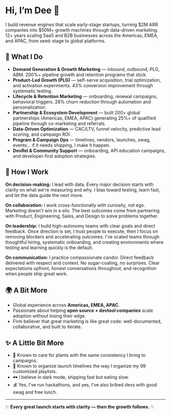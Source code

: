 # Hi, I’m Dee 👋

I build revenue engines that scale early-stage startups, turning $2M ARR companies into $50M+ growth machines through data-driven marketing.
12+ years scaling SaaS and B2B businesses across the Americas, EMEA, and APAC, from seed-stage to global platforms.


## 🚀 What I Do
- **Demand Generation & Growth Marketing** — inbound, outbound, PLG, ABM. 200%+ pipeline growth and retention programs that stick. 
- **Product-Led Growth (PLG)** — self-serve acquisition, trial optimization, and activation experiments. 43% conversion improvement through systematic testing.  
- **Lifecycle & Retention Marketing** — onboarding, renewal campaigns, behavioral triggers. 28% churn reduction through automation and personalization.  
- **Partnership & Ecosystem Development** — built 200+ global partnerships (Americas, EMEA, APAC) generating 25%+ of qualified pipeline through co-marketing and referrals.  
- **Data-Driven Optimization** — CAC/LTV, funnel velocity, predictive lead scoring, and campaign ROI.  
- **Program & Campaign Ops** — timelines, vendors, launches, swag, events… if it needs shipping, I make it happen.  
- **DevRel & Community Support** — onboarding, API education campaigns, and developer-first adoption strategies.  

## 🤝 How I Work
**On decision-making:** I lead with data. Every major decision starts with clarity on what we're measuring and why. I bias toward testing, learn fast, and let the data guide the next move.

**On collaboration:** I work cross-functionally with curiosity, not ego. Marketing doesn't win in a silo. The best outcomes come from partnering with Product, Engineering, Sales, and Design to solve problems together.

**On leadership:** I build high-autonomy teams with clear goals and direct feedback. Once direction is set, I trust people to execute, then I focus on removing blockers and accelerating outcomes. I've scaled teams through thoughtful hiring, systematic onboarding, and creating environments where testing and learning quickly is the default.

**On communication:** I practice compassionate candor. Direct feedback delivered with respect and context. No sugar-coating, no surprises. Clear expectations upfront, honest conversations throughout, and recognition when people ship great work.


## 🌍 A Bit More
- Global experience across **Americas, EMEA, APAC**.  
- Passionate about helping **open source + devtool companies** scale adoption without losing their edge.  
- Firm believer that great marketing is like great code: well-documented, collaborative, and built to iterate.  

## ✨ A Little Bit More
- 🌱 Known to care for plants with the same consistency I bring to campaigns.  
- 🚀 Known to organize launch timelines the way I organize my 99 customized playlists.  
- 🕶️ I believe in dark mode, shipping fast but eating slow.  
- 💰 Yes, I’ve run hackathons, and yes, I’ve also bribed devs with good swag and free lunch.  

---
✨ **Every great launch starts with clarity — then the growth follows.** ✨

